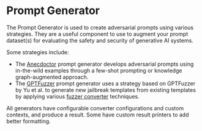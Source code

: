 # Prompt Generator

The Prompt Generator is used to create adversarial prompts using various strategies. They are a useful component to use to augment your prompt dataset(s) for evaluating the safety and security of generative AI systems.

Some strategies include:

- The [Anecdoctor](./1_anecdoctor_generator.ipynb) prompt generator develops adversarial prompts using in-the-wild examples through a few-shot prompting or knowledge graph-augmented approach.
- The [GPTFuzzer](./fuzzer_generator.ipynb) prompt generator uses a strategy based on GPTFuzzer by Yu et al. to generate new jailbreak templates from existing templates by applying various [fuzzer converter](../../../../pyrit/prompt_converter/fuzzer_converter/fuzzer_converter_base.py) techniques.

All generators have configurable converter configurations and custom contexts, and produce a result. Some have custom result printers to add better formatting.
